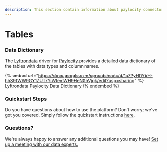 ```yaml
---
description: This section contain information about paylocity connector tables information
---
```


# Tables

### Data Dictionary

The [Lyftrondata](https://www.lyftrondata.com/) driver for [Paylocity](https://www.lyftrondata.com/integration/paylocity/)[ ](https://www.lyftrondata.com/integration/paylocity/)provides a detailed data dictionary of the tables with data types and column names.

{% embed url="https://docs.google.com/spreadsheets/d/1a7PyHRYbH-hhS9fWW9GY1ZUT7YiWtemWH9HeNGhVjqk/edit?usp=sharing" %}
Lyftrondata Paylocity Data Dictionary
{% endembed %}

### Quickstart Steps

Do you have questions about how to use the platform? Don't worry; we've got you covered. Simply follow the quickstart instructions [here](../../../../quickstart-steps.md).

### Questions? <a href="#questions" id="questions"></a>

We're always happy to answer any additional questions you may have! [Set up a meeting with our data experts.](https://www.lyftrondata.com/book-a-meeting/)

